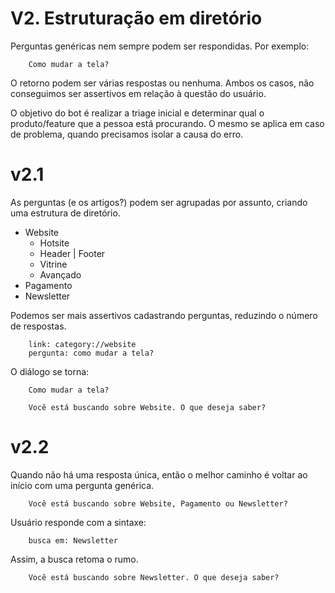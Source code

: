 # V2. Estruturação em diretório

Perguntas genéricas nem sempre podem ser respondidas. Por exemplo:

```
    Como mudar a tela?
```

O retorno podem ser várias respostas ou nenhuma. Ambos os casos, não conseguimos 
ser assertivos em relação à questão do usuário.

O objetivo do bot é realizar a triage inicial e determinar qual o produto/feature
que a pessoa está procurando. O mesmo se aplica em caso de problema, quando
precisamos isolar a causa do erro.

# v2.1

As perguntas (e os artigos?) podem ser agrupadas por assunto, criando uma
estrutura de diretório.

* Website 
    * Hotsite
    * Header | Footer
    * Vitrine
    * Avançado
* Pagamento
* Newsletter

Podemos ser mais assertivos cadastrando perguntas, reduzindo o número de respostas. 

```
    link: category://website
    pergunta: como mudar a tela?
```

O diálogo se torna:

```
    Como mudar a tela?
```

```
    Você está buscando sobre Website. O que deseja saber?
```


# v2.2

Quando não há uma resposta única, então o melhor caminho é voltar ao início com
uma pergunta genérica.

```
    Você está buscando sobre Website, Pagamento ou Newsletter?
```

Usuário responde com a sintaxe:

```
    busca em: Newsletter
```

Assim, a busca retoma o rumo.

```
    Você está buscando sobre Newsletter. O que deseja saber?
```
